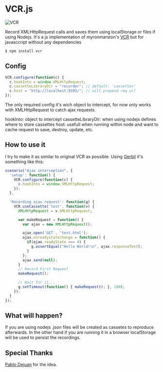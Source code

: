 # VCR.js

![VCR](http://upload.wikimedia.org/wikipedia/commons/thumb/5/56/N1500_v2.jpg/275px-N1500_v2.jpg)

Record XMLHttpRequest calls and saves them using localStorage or files if using
Nodejs.
It's a js implementation of myronmarston's [VCR](https://github.com/myronmarston/vcr)
but for javasccript without any dependencies

```bash
$ npm install vcr
```

## Config

```javascript
VCR.configure(function(c) {
  c.hookInto = window.XMLHttpRequest;
  c.cassetteLibraryDir = "recorder"; // default: 'cassettes'
  c.host = "http://localhost:9393/"; // will prepend req url
});
```

The only required config it's wich object to intercept, for now only works with
XMLHttpRequest to catch ajax requests.

hookInto: object to intercept
cassetteLibraryDir: when using nodejs defines where to store cassettes
host: usefull when running within node and want to cache request to save,
destroy, update, etc.

## How to use it

I try to make it as similar to original VCR as possible.
Using [Gerbil](http://github.com/elcuervo/gerbil) it's something like this:

```javascript
scenario("Ajax interception", {
  'setup': function() {
    VCR.configure(function(c) {
      c.hookInto = window.XMLHttpRequest;
    });
  },

  'Recording ajax request': function(g) {
    VCR.useCassette('test', function(v) {
      XMLHttpRequest = v.XMLHttpRequest;

      var makeRequest = function() {
        var ajax = new XMLHttpRequest();

        ajax.open('GET', 'test.html');
        ajax.onreadystatechange = function() {
          if(ajax.readyState === 4) {
            g.assertEqual("Hello World!\n", ajax.responseText);
          }
        };
        ajax.send(null);
      }
      // Record First Request
      makeRequest();

      // Wait for it...
      g.setTimeout(function() { makeRequest(); }, 100);
    });
  }
});
```

## What will happen?

If you are using nodejs .json files will be created as cassetes to reproduce
afterwards. In the other hand if you are running it in a browser localStorage
will be used to persist the recordings.

## Special Thanks
[Pablo Dejuan](https://github.com/pdjota) for the idea.
